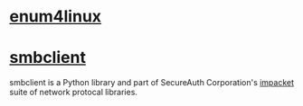 # [enum4linux](https://github.com/CiscoCXSecurity/enum4linux)

# [smbclient](smbclient/README.md)
smbclient is a Python library and part of SecureAuth Corporation's [impacket](https://github.com/SecureAuthCorp/impacket) suite of network protocal libraries.
